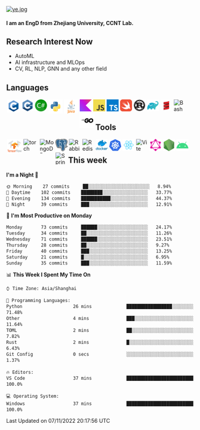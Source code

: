 [![ye.jpg](https://i.postimg.cc/qMJ4T6Xc/ye.jpg)](https://postimg.cc/8s0qd5Ys)
#### I am an EngD from Zhejiang University, CCNT Lab.
<!--
**AXEwiges/AXEwiges** is a ✨ _special_ ✨ repository because its `README.md` (this file) appears on your GitHub profile.

Here are some ideas to get you started:

- 🔭 I’m currently working on ...
- 🌱 I’m currently learning ...
- 👯 I’m looking to collaborate on ...
- 🤔 I’m looking for help with ...
- 💬 Ask me about ...
- 📫 How to reach me: ...
- 😄 Pronouns: ...
- ⚡ Fun fact: ...
-->

## Research Interest Now

* AutoML
* AI infrastructure and MLOps
* CV, RL, NLP, GNN and any other field

## Languages


<img align="left" alt="C" height="35" width="35" style="margin:2px;"  src="https://raw.githubusercontent.com/github/explore/f3e22f0dca2be955676bc70d6214b95b13354ee8/topics/c/c.png"/>
<img align="left" alt="C++" height="32" width="32" style="margin:2px;"  src="https://raw.githubusercontent.com/github/explore/180320cffc25f4ed1bbdfd33d4db3a66eeeeb358/topics/cpp/cpp.png"/>
<img align="left" alt="C#" height="32" width="32" style="margin:2px;"  src="https://raw.githubusercontent.com/github/explore/80688e429a7d4ef2fca1e82350fe8e3517d3494d/topics/csharp/csharp.png"/>
<img align="left" alt="Python" height="38" width="38" style="margin:2px;"  src="https://raw.githubusercontent.com/github/explore/80688e429a7d4ef2fca1e82350fe8e3517d3494d/topics/python/python.png"/>
<img align="left" alt="Java" height="38" width="38" style="margin:2px;"  src="https://raw.githubusercontent.com/github/explore/5b3600551e122a3277c2c5368af2ad5725ffa9a1/topics/java/java.png"/>
<img align="left" alt="Kotlin" height="32" width="32" style="margin:2px;"  src="https://raw.githubusercontent.com/github/explore/4479d2a2c854198cb00160f8593519c14dc3b905/topics/kotlin/kotlin.png"/>
<img align="left" alt="JS" height="32" width="32" style="margin:2px;"  src="https://raw.githubusercontent.com/github/explore/80688e429a7d4ef2fca1e82350fe8e3517d3494d/topics/javascript/javascript.png"/>
<img align="left" alt="TS" height="32" width="32" style="margin:2px;"  src="https://raw.githubusercontent.com/github/explore/80688e429a7d4ef2fca1e82350fe8e3517d3494d/topics/typescript/typescript.png"/>
<img align="left" alt="Swift" height="32" width="32" style="margin:2px;"  src="https://raw.githubusercontent.com/github/explore/80688e429a7d4ef2fca1e82350fe8e3517d3494d/topics/swift/swift.png"/>
<img align="left" alt="Rust" height="32" width="32" style="margin:2px;"  src="https://raw.githubusercontent.com/github/explore/80688e429a7d4ef2fca1e82350fe8e3517d3494d/topics/rust/rust.png"/>
<img align="left" alt="Gradle" height="32" width="32" style="margin:2px;"  src="https://raw.githubusercontent.com/github/explore/59009b1589a883459c0ae19044e3e7e3ec0c4e0a/topics/gradle/gradle.png"/>
<img align="left" alt="Scala" height="32" width="32" style="margin:2px;"  src="https://raw.githubusercontent.com/github/explore/80688e429a7d4ef2fca1e82350fe8e3517d3494d/topics/scala/scala.png"/>
<img align="left" alt="Bash" height="32" width="29" style="margin:2px;" src="https://upload.wikimedia.org/wikipedia/commons/thumb/2/20/Bash_Logo_black_and_white_icon_only.svg/672px-Bash_Logo_black_and_white_icon_only.svg.png"/>
<img align="left" alt="Golang" height="40" width="40" style="margin:2px;" src="https://raw.githubusercontent.com/github/explore/80688e429a7d4ef2fca1e82350fe8e3517d3494d/topics/go/go.png"/>
<br />
<br />

## Tools


<img align="left" alt="tf" height="40" width="40" style="margin:2px;"  src="https://raw.githubusercontent.com/github/explore/80688e429a7d4ef2fca1e82350fe8e3517d3494d/topics/tensorflow/tensorflow.png"/>
<img align="left" alt="torch" height="40" width="40" style="margin:2px;"  src="https://pytorch.org/tutorials/_static/img/thumbnails/cropped/60-min-blitz.png"/>
<img align="left" alt="MongoDB" height="38" width="38" style="margin:2px;"  src="https://cdn.worldvectorlogo.com/logos/mongodb-icon-1.svg"/>
<img align="left" alt="PostgreSQL" height="32" width="32" style="margin:2px;"  src="https://raw.githubusercontent.com/github/explore/80688e429a7d4ef2fca1e82350fe8e3517d3494d/topics/postgresql/postgresql.png"/>
<img align="left" alt="RabbitMQ" height="32" width="32" style="margin:2px;"  src="https://store-images.s-microsoft.com/image/apps.15844.15e577f6-b965-4785-901c-21cf85aa310a.cfc98497-ef36-4848-8d2c-73d84c33e671.16346933-d54c-4714-b406-61eb0d20857d"/>
<img align="left" alt="Redis" height="32" width="32" style="margin:2px;"  src="https://dashboard.snapcraft.io/site_media/appmedia/2020/08/1529926.png"/>
<img align="left" alt="Docker" height="32" width="32" style="margin:2px;"  src="https://raw.githubusercontent.com/github/explore/80688e429a7d4ef2fca1e82350fe8e3517d3494d/topics/docker/docker.png"/>
<img align="left" alt="K8S" height="32" width="32" style="margin:2px;"  src="https://raw.githubusercontent.com/github/explore/01ea2a586e5da744792d0ccfce2f68b861f29301/topics/kubernetes/kubernetes.png"/>
<img align="left" alt="React" height="32" width="32" style="margin:2px;"  src="https://raw.githubusercontent.com/github/explore/80688e429a7d4ef2fca1e82350fe8e3517d3494d/topics/react/react.png"/>
<img align="left" alt="Vite" height="32" width="32" style="margin:2px;"  src="https://camo.githubusercontent.com/61e102d7c605ff91efedb9d7e47c1c4a07cef59d3e1da202fd74f4772122ca4e/68747470733a2f2f766974656a732e6465762f6c6f676f2e737667"/>
<img align="left" alt="GQL" height="32" width="32" style="margin:2px;"  src="https://raw.githubusercontent.com/github/explore/5c058a388828bb5fde0bcafd4bc867b5bb3f26f3/topics/graphql/graphql.png"/>
<img align="left" alt="Node" height="32" width="32" style="margin:2px;"  src="https://raw.githubusercontent.com/github/explore/80688e429a7d4ef2fca1e82350fe8e3517d3494d/topics/nodejs/nodejs.png"/>
<img align="left" alt="Android" height="32" width="32" style="margin:2px;"  src="https://raw.githubusercontent.com/github/explore/8baf984947f4d9c32006bd03fa4c51ff91aadf8d/topics/android/android.png"/>
<img align="left" alt="Spring" height="32" width="32" style="margin:2px;"  src="https://pivotal.gallerycdn.vsassets.io/extensions/pivotal/vscode-spring-boot/1.36.0/1655508527662/Microsoft.VisualStudio.Services.Icons.Default"/>

<br />

## This week

<!--START_SECTION:waka-->
**I'm a Night 🦉** 

```text
🌞 Morning    27 commits     ██░░░░░░░░░░░░░░░░░░░░░░░   8.94% 
🌆 Daytime    102 commits    ████████░░░░░░░░░░░░░░░░░   33.77% 
🌃 Evening    134 commits    ███████████░░░░░░░░░░░░░░   44.37% 
🌙 Night      39 commits     ███░░░░░░░░░░░░░░░░░░░░░░   12.91%

```
📅 **I'm Most Productive on Monday** 

```text
Monday       73 commits     ██████░░░░░░░░░░░░░░░░░░░   24.17% 
Tuesday      34 commits     ██░░░░░░░░░░░░░░░░░░░░░░░   11.26% 
Wednesday    71 commits     ██████░░░░░░░░░░░░░░░░░░░   23.51% 
Thursday     28 commits     ██░░░░░░░░░░░░░░░░░░░░░░░   9.27% 
Friday       40 commits     ███░░░░░░░░░░░░░░░░░░░░░░   13.25% 
Saturday     21 commits     █░░░░░░░░░░░░░░░░░░░░░░░░   6.95% 
Sunday       35 commits     ███░░░░░░░░░░░░░░░░░░░░░░   11.59%

```


📊 **This Week I Spent My Time On** 

```text
⌚︎ Time Zone: Asia/Shanghai

💬 Programming Languages: 
Python                   26 mins             █████████████████░░░░░░░░   71.48% 
Other                    4 mins              ███░░░░░░░░░░░░░░░░░░░░░░   11.64% 
TOML                     2 mins              ██░░░░░░░░░░░░░░░░░░░░░░░   7.82% 
Rust                     2 mins              █░░░░░░░░░░░░░░░░░░░░░░░░   6.43% 
Git Config               0 secs              ░░░░░░░░░░░░░░░░░░░░░░░░░   1.37%

🔥 Editors: 
VS Code                  37 mins             █████████████████████████   100.0%

💻 Operating System: 
Windows                  37 mins             █████████████████████████   100.0%

```


 Last Updated on 07/11/2022 20:17:56 UTC
<!--END_SECTION:waka-->
